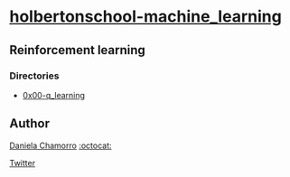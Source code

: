 # [holbertonschool-machine_learning](https://github.com/dalexach/holbertonschool-machine_learning)

## Reinforcement learning
### Directories

- [0x00-q_learning](0x00-q_learning)

## Author

[Daniela Chamorro](https://www.linkedin.com/in/dalexach/) [:octocat:](https://github.com/dalexach)

[Twitter](https://twitter.com/dalexach)
